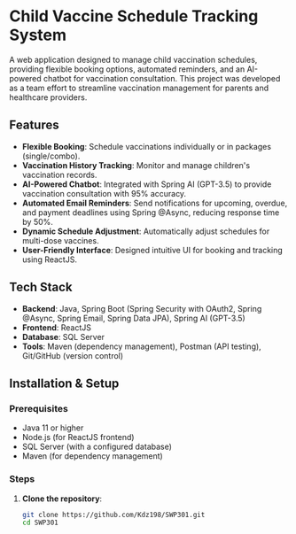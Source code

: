 # Child Vaccine Schedule Tracking System

A web application designed to manage child vaccination schedules, providing flexible booking options, automated reminders, and an AI-powered chatbot for vaccination consultation. This project was developed as a team effort to streamline vaccination management for parents and healthcare providers.

## Features
- **Flexible Booking**: Schedule vaccinations individually or in packages (single/combo).
- **Vaccination History Tracking**: Monitor and manage children's vaccination records.
- **AI-Powered Chatbot**: Integrated with Spring AI (GPT-3.5) to provide vaccination consultation with 95% accuracy.
- **Automated Email Reminders**: Send notifications for upcoming, overdue, and payment deadlines using Spring @Async, reducing response time by 50%.
- **Dynamic Schedule Adjustment**: Automatically adjust schedules for multi-dose vaccines.
- **User-Friendly Interface**: Designed intuitive UI for booking and tracking using ReactJS.

## Tech Stack
- **Backend**: Java, Spring Boot (Spring Security with OAuth2, Spring @Async, Spring Email, Spring Data JPA), Spring AI (GPT-3.5)
- **Frontend**: ReactJS
- **Database**: SQL Server
- **Tools**: Maven (dependency management), Postman (API testing), Git/GitHub (version control)

## Installation & Setup
### Prerequisites
- Java 11 or higher
- Node.js (for ReactJS frontend)
- SQL Server (with a configured database)
- Maven (for dependency management)

### Steps
1. **Clone the repository**:
   ```bash
   git clone https://github.com/Kdz198/SWP301.git
   cd SWP301
